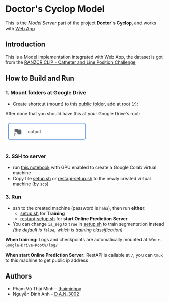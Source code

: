 # Doctor's Cyclop Model

This is the *Model Server* part of the project **Doctor's Cyclop**, and works with [Web App](https://github.com/DAN3002/Doctors-Cyclop-Webapp)

## Introduction

This is a Model implementation integrated with Web App, the dataset is got from the [RANZCR CLiP - Catheter and Line Position Challenge](https://www.kaggle.com/c/ranzcr-clip-catheter-line-classification)

## How to Build and Run

### 1. Mount folders at Google Drive

- Create shortcut (mount) to this [public folder](https://drive.google.com/drive/folders/1XxKDVzCms_O6UVG2zNKvmwV0rNtTmtIq?usp=sharing), add at root (`/`):

After done that you should have this at your Google Drive's root:

![root google drive structure](readme-assets/images/Google-Drive-Structure.png)

### 2. SSH to server

- run [this notebook](https://colab.research.google.com/drive/1L-ibyztYYcM0rmuXkPihN8LHP0TxkRi4?usp=sharing) with GPU enabled to create a Google Colab virtual machine
- Copy file [setup.sh](setup.sh) or [restapi-setup.sh](restapi-setup.sh) to the newly created virtual machine (by `scp`)

### 3. Run

- ssh to the created machine (password is `haha`), then run **either**:
  - [setup.sh](setup.sh) for **Training**
  - [restapi-setup.sh](restapi-setup.sh) for **start Online Prediction Server**
- You can change `is_seg` to `true` in [setup.sh](setup.sh) to train segmentation instead *(the default is `false`, which is training classification)*

**When training:** Logs and checkpoints are automatically mounted at `%Your-Google-Drive-Root%/log/`

**When start Online Prediction Server:** RestAPI is callable at `/`, you can `tmux` to this machine to get public ip address

## Authors
- Phạm Vũ Thái Minh - [thaiminhpv](https://github.com/thaiminhpv)
- Nguyễn Đình Anh - [D.A.N_3002](https://github.com/DAN3002)
